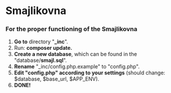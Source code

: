 # Smajlikovna
### For the proper functioning of the Smajlikovna
1) **Go to** directory "**_inc**".
2) Run: **composer update.**
3) **Create a new database**, which can be found in the "database/**smajl.sql**".
4) **Rename** "_inc/config.php.example" to "config.php".
5) **Edit "config.php" according to your settings** (should change: $database, $base_url, $APP_ENV).
6) **DONE!**
